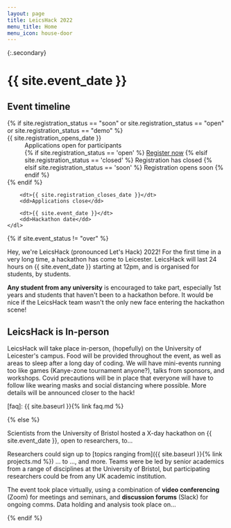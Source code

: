 ```yaml
---
layout: page
title: LeicsHack 2022
menu_title: Home
menu_icon: house-door
---
```


{:.secondary}
# {{ site.event_date }}

<div class="aside">
    <h2><i class="bi bi-calendar3"></i> Event timeline</h2>
    <dl>
        {% if site.registration_status == "soon" or site.registration_status == "open" or site.registration_status == "demo" %}
            <dt>{{ site.registration_opens_date }}</dt>
            <dd>
                Applications open for participants<br>
                {% if site.registration_status == 'open' %}
                    <a href="{{ site.baseurl }}{% link registration.md %}" class="btn">Register now</a>
                {% elsif site.registration_status == 'closed' %}
                    <a class="btn disabled">Registration has closed</a>
                {% elsif site.registration_status == 'soon' %}
                    <a class="btn disabled">Registration opens soon</a>
                {% endif %}
            </dd>
        {% endif %}

        <dt>{{ site.registration_closes_date }}</dt>
        <dd>Applications close</dd>

        <dt>{{ site.event_date }}</dt>
        <dd>Hackathon date</dd>
    </dl>
</div>

{% if site.event_status != "over" %}

Hey, we're LeicsHack (pronounced Let's Hack) 2022! For the first time in a very long time, a hackathon has come to Leicester.
LeicsHack will last 24 hours on {{ site.event_date }} starting at 12pm, and is organised for students, by students.

**Any student from any university** is encouraged to take part, especially 1st years and students that haven't been to a hackathon
before. It would be nice if the LeicsHack team wasn't the only new face entering the hackathon scene!

## LeicsHack is In-person

LeicsHack will take place in-person, (hopefully) on the University of Leicester's campus. Food will be provided throughout the
event, as well as areas to sleep after a long day of coding. We will have mini-events running too like games (Kanye-zone tournament anyone?), talks from sponsors, and workshops. Covid precautions will be in place that everyone will have to follow like wearing masks
and social distancing where possible. More details will be announced closer to the hack!

[faq]: {{ site.baseurl }}{% link faq.md %}

{% else %}

Scientists from the University of Bristol hosted a X-day hackathon on
{{ site.event_date }}, open to researchers, to...

Researchers could sign up to [topics ranging from]({{ site.baseurl }}{% link projects.md %})
... to ..., and more. Teams were be led by senior academics from a range of
disciplines at the University of Bristol, but participating researchers could be
from any UK academic institution.

The event took place virtually, using a combination of **video conferencing**
(Zoom) for meetings and seminars, and **discussion forums** (Slack) for ongoing
comms. Data holding and analysis took place on...

{% endif %}